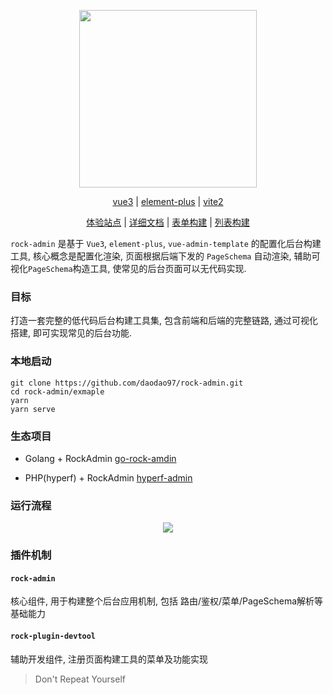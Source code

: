 <div align="center">
  <p>
    <img width="284" src="https://gitee.com/daodao97/asset/raw/master/imgs/rock-admin.png">
  </p>
  <div align="center">

[vue3](https://vue3js.cn/docs/zh/) |
[element-plus](https://element-plus.gitee.io/#/zh-CN/component/quickstart) |
[vite2](https://cn.vitejs.dev/guide/why.html) 

  </div>

  <div>

[体验站点](http://daodao97.gitee.io/rock-admin-demo) |
[详细文档](https://daodao97.gitee.io/rock-admin) |
[表单构建](http://daodao97.gitee.io/rock-admin-demo/#/devtool/gen_from) |
[列表构建](http://daodao97.gitee.io/rock-admin-demo/#/devtool/gen_table)

  </div>

</div>

`rock-admin` 是基于 `Vue3`, `element-plus`, `vue-admin-template` 的配置化后台构建工具, 核心概念是配置化渲染, 页面根据后端下发的 `PageSchema` 自动渲染, 辅助可视化`PageSchema`构造工具, 使常见的后台页面可以无代码实现.

### 目标

打造一套完整的低代码后台构建工具集, 包含前端和后端的完整链路, 通过可视化搭建, 即可实现常见的后台功能.

### 本地启动

```shell
git clone https://github.com/daodao97/rock-admin.git
cd rock-admin/exmaple
yarn
yarn serve
```

### 生态项目

- Golang + RockAdmin [go-rock-amdin](https://github.com/daodao97/go-rock-admin)

- PHP(hyperf) + RockAdmin [hyperf-admin](https://github.com/hyperf-admin/hyperf-admin)

### 运行流程

<div align="center">
    <img src="https://gitee.com/daodao97/asset/raw/master/imgs/Y66eHA.png">
</div>

### 插件机制

#### `rock-admin` 
  
  核心组件, 用于构建整个后台应用机制, 包括 路由/鉴权/菜单/PageSchema解析等基础能力
  
#### `rock-plugin-devtool`
  
  辅助开发组件, 注册页面构建工具的菜单及功能实现

> Don't Repeat Yourself


